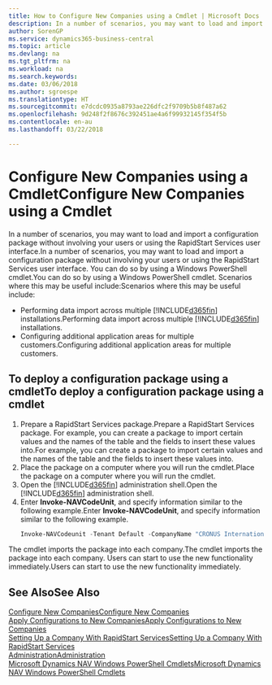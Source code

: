 ```yaml
---
title: How to Configure New Companies using a Cmdlet | Microsoft Docs
description: In a number of scenarios, you may want to load and import a configuration package without involving your users or using the RapidStart Services user interface. You can do so by using a Windows PowerShell cmdlet.
author: SorenGP
ms.service: dynamics365-business-central
ms.topic: article
ms.devlang: na
ms.tgt_pltfrm: na
ms.workload: na
ms.search.keywords: 
ms.date: 03/06/2018
ms.author: sgroespe
ms.translationtype: HT
ms.sourcegitcommit: e7dcdc0935a8793ae226dfc2f9709b5b8f487a62
ms.openlocfilehash: 9d248f2f8676c392451ae4a6f99932145f354f5b
ms.contentlocale: en-au
ms.lasthandoff: 03/22/2018

---
```

# <a name="configure-new-companies-using-a-cmdlet"></a><span data-ttu-id="ef7d7-104">Configure New Companies using a Cmdlet</span><span class="sxs-lookup"><span data-stu-id="ef7d7-104">Configure New Companies using a Cmdlet</span></span>
<span data-ttu-id="ef7d7-105">In a number of scenarios, you may want to load and import a configuration package without involving your users or using the RapidStart Services user interface.</span><span class="sxs-lookup"><span data-stu-id="ef7d7-105">In a number of scenarios, you may want to load and import a configuration package without involving your users or using the RapidStart Services user interface.</span></span> <span data-ttu-id="ef7d7-106">You can do so by using a Windows PowerShell cmdlet.</span><span class="sxs-lookup"><span data-stu-id="ef7d7-106">You can do so by using a Windows PowerShell cmdlet.</span></span> <span data-ttu-id="ef7d7-107">Scenarios where this may be useful include:</span><span class="sxs-lookup"><span data-stu-id="ef7d7-107">Scenarios where this may be useful include:</span></span>  

- <span data-ttu-id="ef7d7-108">Performing data import across multiple [!INCLUDE[d365fin](includes/d365fin_md.md)] installations.</span><span class="sxs-lookup"><span data-stu-id="ef7d7-108">Performing data import across multiple [!INCLUDE[d365fin](includes/d365fin_md.md)] installations.</span></span>
- <span data-ttu-id="ef7d7-109">Configuring additional application areas for multiple customers.</span><span class="sxs-lookup"><span data-stu-id="ef7d7-109">Configuring additional application areas for multiple customers.</span></span>  

## <a name="to-deploy-a-configuration-package-using-a-cmdlet"></a><span data-ttu-id="ef7d7-110">To deploy a configuration package using a cmdlet</span><span class="sxs-lookup"><span data-stu-id="ef7d7-110">To deploy a configuration package using a cmdlet</span></span>  

1. <span data-ttu-id="ef7d7-111">Prepare a RapidStart Services package.</span><span class="sxs-lookup"><span data-stu-id="ef7d7-111">Prepare a RapidStart Services package.</span></span> <span data-ttu-id="ef7d7-112">For example, you can create a package to import certain values and the names of the table and the fields to insert these values into.</span><span class="sxs-lookup"><span data-stu-id="ef7d7-112">For example, you can create a package to import certain values and the names of the table and the fields to insert these values into.</span></span>  
2. <span data-ttu-id="ef7d7-113">Place the package on a computer where you will run the cmdlet.</span><span class="sxs-lookup"><span data-stu-id="ef7d7-113">Place the package on a computer where you will run the cmdlet.</span></span>  
3. <span data-ttu-id="ef7d7-114">Open the [!INCLUDE[d365fin](includes/d365fin_md.md)] administration shell.</span><span class="sxs-lookup"><span data-stu-id="ef7d7-114">Open the [!INCLUDE[d365fin](includes/d365fin_md.md)] administration shell.</span></span>  
4. <span data-ttu-id="ef7d7-115">Enter **Invoke-NAVCodeUnit**, and specify information similar to the following example.</span><span class="sxs-lookup"><span data-stu-id="ef7d7-115">Enter **Invoke-NAVCodeUnit**, and specify information similar to the following example.</span></span>  
    ```powershell  
    Invoke-NAVCodeunit -Tenant Default -CompanyName "CRONUS International Ltd." -CodeunitId 8620 -MethodName ImportRapidStartPackage -Argument "C:TEMPRS_CONFIG.rapidstart" -ServerInstance DynamicsNAV71  

    ```
<span data-ttu-id="ef7d7-116">The cmdlet imports the package into each company.</span><span class="sxs-lookup"><span data-stu-id="ef7d7-116">The cmdlet imports the package into each company.</span></span> <span data-ttu-id="ef7d7-117">Users can start to use the new functionality immediately.</span><span class="sxs-lookup"><span data-stu-id="ef7d7-117">Users can start to use the new functionality immediately.</span></span>  

## <a name="see-also"></a><span data-ttu-id="ef7d7-118">See Also</span><span class="sxs-lookup"><span data-stu-id="ef7d7-118">See Also</span></span>  
[<span data-ttu-id="ef7d7-119">Configure New Companies</span><span class="sxs-lookup"><span data-stu-id="ef7d7-119">Configure New Companies</span></span>](admin-how-to-configure-new-companies.md)  
[<span data-ttu-id="ef7d7-120">Apply Configurations to New Companies</span><span class="sxs-lookup"><span data-stu-id="ef7d7-120">Apply Configurations to New Companies</span></span>](admin-apply-configuration-to-new-companies.md)  
[<span data-ttu-id="ef7d7-121">Setting Up a Company With RapidStart Services</span><span class="sxs-lookup"><span data-stu-id="ef7d7-121">Setting Up a Company With RapidStart Services</span></span>](admin-set-up-a-company-with-rapidstart.md)  
[<span data-ttu-id="ef7d7-122">Administration</span><span class="sxs-lookup"><span data-stu-id="ef7d7-122">Administration</span></span>](admin-setup-and-administration.md)  
[<span data-ttu-id="ef7d7-123">Microsoft Dynamics NAV Windows PowerShell Cmdlets</span><span class="sxs-lookup"><span data-stu-id="ef7d7-123">Microsoft Dynamics NAV Windows PowerShell Cmdlets</span></span>](/dynamics-nav/microsoft-dynamics-nav-windows-powershell-cmdlets)

